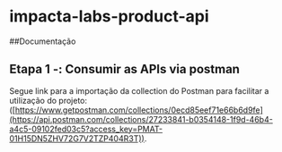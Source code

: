 # impacta-labs-product-api
##Documentação

## Etapa 1 -: Consumir as APIs via postman
Segue link para a importação da collection do Postman para facilitar a utilização do projeto: ([https://www.getpostman.com/collections/0ecd85eef71e66b6d9fe](https://api.postman.com/collections/27233841-b0354148-1f9d-46b4-a4c5-09102fed03c5?access_key=PMAT-01H15DN5ZHV72G7V2TZP404R3T)).
